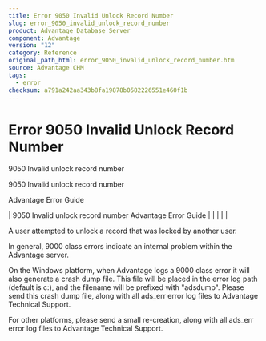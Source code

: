 ```yaml
---
title: Error 9050 Invalid Unlock Record Number
slug: error_9050_invalid_unlock_record_number
product: Advantage Database Server
component: Advantage
version: "12"
category: Reference
original_path_html: error_9050_invalid_unlock_record_number.htm
source: Advantage CHM
tags:
  - error
checksum: a791a242aa343b8fa19878b0582226551e460f1b
---
```


# Error 9050 Invalid Unlock Record Number

9050 Invalid unlock record number

9050 Invalid unlock record number

Advantage Error Guide

| 9050 Invalid unlock record number  Advantage Error Guide |  |  |  |  |

A user attempted to unlock a record that was locked by another user.

In general, 9000 class errors indicate an internal problem within the Advantage server.

On the Windows platform, when Advantage logs a 9000 class error it will also generate a crash dump file. This file will be placed in the error log path (default is c:\), and the filename will be prefixed with "adsdump". Please send this crash dump file, along with all ads\_err error log files to Advantage Technical Support.

For other platforms, please send a small re-creation, along with all ads\_err error log files to Advantage Technical Support.
